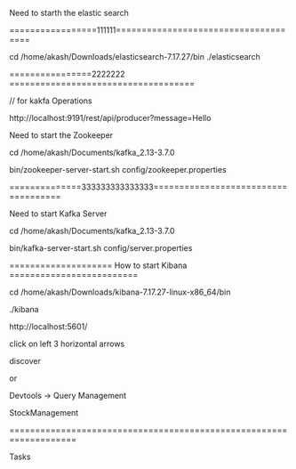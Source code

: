 Need to starth the elastic search

=================111111=====================================

cd /home/akash/Downloads/elasticsearch-7.17.27/bin
./elasticsearch

================2222222 ====================================

// for kakfa Operations 

http://localhost:9191/rest/api/producer?message=Hello


Need to start the Zookeeper 

cd /home/akash/Documents/kafka_2.13-3.7.0

bin/zookeeper-server-start.sh config/zookeeper.properties

==============333333333333333====================================

Need to start Kafka Server 

cd /home/akash/Documents/kafka_2.13-3.7.0

bin/kafka-server-start.sh config/server.properties


==================== How to start Kibana =========================

cd /home/akash/Downloads/kibana-7.17.27-linux-x86_64/bin

./kibana

http://localhost:5601/

click on left 3 horizontal arrows 

discover 

or 

Devtools   -> Query Management

StockManagement



===================================================================


Tasks



 